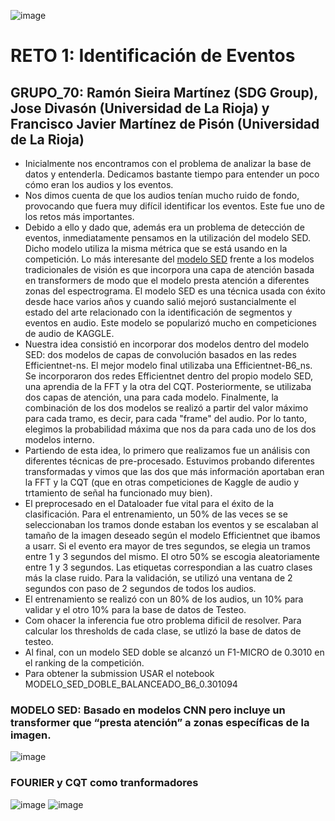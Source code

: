 ![image](https://user-images.githubusercontent.com/116558787/197547402-7aea89ce-1cf8-4156-830a-a0a822622aa3.png)
# RETO 1: Identificación de Eventos
## GRUPO_70: Ramón Sieira Martínez (SDG Group), Jose Divasón (Universidad de La Rioja) y Francisco Javier Martínez de Pisón (Universidad de La Rioja)
 - Inicialmente nos encontramos con el problema de analizar la base de datos y entenderla. Dedicamos bastante tiempo para entender un poco cómo eran los audios y los eventos.
 - Nos dimos cuenta de que los audios tenían mucho ruido de fondo, provocando que fuera muy difícil identificar los eventos. Este fue uno de los retos más importantes.
 - Debido a ello y dado que, además era un problema de detección de eventos, inmediatamente pensamos en la utilización del modelo SED. Dicho modelo utiliza la misma métrica que se está usando en la competición. Lo más interesante del [modelo SED](https://tut-arg.github.io/sed_eval/tutorial.html) frente a los modelos tradicionales de visión es que incorpora una capa de atención basada en transformers de modo que el modelo presta atención a diferentes zonas del espectrograma. El modelo SED es una técnica usada con éxito desde hace varios años y cuando salió mejoró sustancialmente el estado del arte relacionado con la identificación de segmentos y eventos en audio. Este modelo se popularizó mucho en competiciones de audio de KAGGLE.
 - Nuestra idea consistió en incorporar dos modelos dentro del modelo SED: dos modelos de capas de convolución basados en las redes Efficientnet-ns. El mejor modelo final utilizaba una Efficientnet-B6_ns. Se incorporaron dos redes Efficientnet dentro del propio modelo SED, una aprendia de la FFT y la otra del CQT. Posteriormente, se utilizaba dos capas de atención, una para cada modelo. Finalmente, la combinación de los dos modelos se realizó a partir del valor máximo para cada tramo, es decir, para cada "frame" del audio. Por lo tanto, elegimos la probabilidad máxima que nos da para cada uno de los dos modelos interno.
  - Partiendo de esta idea, lo primero que realizamos fue un análisis con diferentes técnicas de pre-procesado. Estuvimos probando diferentes transformadas y vimos que las dos que más información aportaban eran la FFT y la CQT (que en otras competiciones de Kaggle de audio y trtamiento de señal ha funcionado muy bien). 
 - El preprocesado en el Dataloader fue vital para el éxito de la clasificación. Para el entrenamiento, un 50% de las veces se se seleccionaban los tramos donde estaban los eventos y se escalaban al tamaño de la imagen deseado según el modelo Efficientnet que ibamos a usarr. Si el evento era mayor de tres segundos, se elegia un tramos entre 1 y 3 segundos del mismo. El otro 50% se escogia aleatoriamente entre 1 y 3 segundos. Las etiquetas correspondian a las cuatro clases más la clase ruido. Para la validación, se utilizó una ventana de 2 segundos con paso de 2 segundos de todos los audios.
 - El entrenamiento se realizó con un 80% de los audios, un 10% para validar y el otro 10% para la base de datos de Testeo.
 - Com ohacer la inferencia fue otro problema dificil de resolver. Para calcular los thresholds de cada clase, se utlizó la base de datos de testeo.
 - Al final, con un modelo SED doble se alcanzó un F1-MICRO de 0.3010 en el ranking de la competición.
 - Para obtener la submission USAR el notebook MODELO_SED_DOBLE_BALANCEADO_B6_0.301094
### MODELO SED: Basado en modelos CNN pero incluye un transformer que “presta atención” a zonas específicas de la imagen. 
![image](https://user-images.githubusercontent.com/116558787/197606751-7ec89915-7ab4-4647-a93d-aa2e12e74f8b.png)

### FOURIER y CQT como tranformadores
![image](https://user-images.githubusercontent.com/116558787/197638943-9946f1f8-eed2-40bb-b9c9-36d5e9136f08.png)
![image](https://user-images.githubusercontent.com/116558787/197638945-ad4ba897-88e7-4c9c-9259-da85a1ea9909.png)

